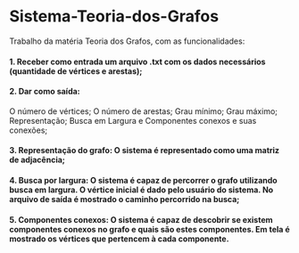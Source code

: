 # Sistema-Teoria-dos-Grafos
Trabalho da matéria Teoria dos Grafos, com as funcionalidades:

#### 1. Receber como entrada um arquivo .txt com os dados necessários (quantidade de vértices e arestas);
#### 2. Dar como saída:
O número de vértices; O número de arestas; Grau mínimo; Grau máximo; Representação; Busca em Largura e Componentes conexos e suas conexões;
#### 3. Representação do grafo: O sistema é representado como uma matriz de adjacência;
#### 4. Busca por largura: O sistema é capaz de percorrer o grafo utilizando busca em largura. O vértice inicial é dado pelo usuário do sistema. No arquivo de saída é mostrado o caminho percorrido na busca;
#### 5. Componentes conexos: O sistema é capaz de descobrir se existem componentes conexos no grafo e quais são estes componentes. Em tela é mostrado os vértices que pertencem à cada componente.
